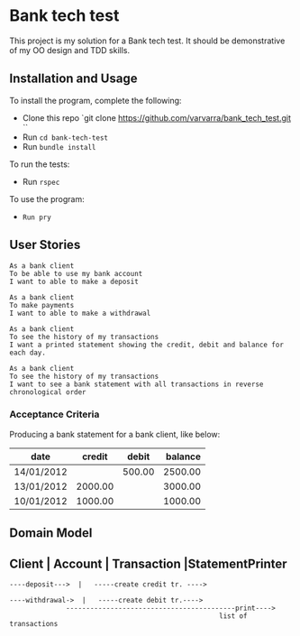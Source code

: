 # Bank tech test

This project is my solution for a Bank tech test. It should be demonstrative of my OO design and TDD skills.

## Installation and Usage

To install the program, complete the following:

 - Clone this repo `git clone https://github.com/varvarra/bank_tech_test.git ``
 - Run ``cd bank-tech-test``
 - Run ``bundle install``

To run the tests:

 - Run ``rspec``

To use the program:

 - ``Run pry``


## User Stories

```
As a bank client
To be able to use my bank account
I want to able to make a deposit
```

```
As a bank client
To make payments
I want to able to make a withdrawal  
```

```
As a bank client
To see the history of my transactions
I want a printed statement showing the credit, debit and balance for each day.
```

```
As a bank client
To see the history of my transactions
I want to see a bank statement with all transactions in reverse chronological order
```

### Acceptance Criteria

Producing a bank statement for a bank client, like below:

|date       | credit | debit   | balance|
| --------- |:------:| :------:| ------:|
|14/01/2012 |        | 500.00  | 2500.00|
|13/01/2012 | 2000.00|         | 3000.00|
|10/01/2012 | 1000.00|         | 1000.00|

## Domain Model

Client |        Account            |   Transaction    |StatementPrinter
-----------------------------------------------------------------------------
    ----deposit--->  |   -----create credit tr. ---->

    ----withdrawal->  |   -----create debit tr.---->
                  ------------------------------------------print---->
                                                        list of transactions
